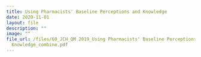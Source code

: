 ```yaml
---
title: Using Pharmacists' Baseline Perceptions and Knowledge
date: 2020-11-01
layout: file
description: ""
image: ""
file_url: /files/60_JCH_QM 2019_Using Pharmacists' Baseline Perceptions and
  Knowledge_combine.pdf
---
```

